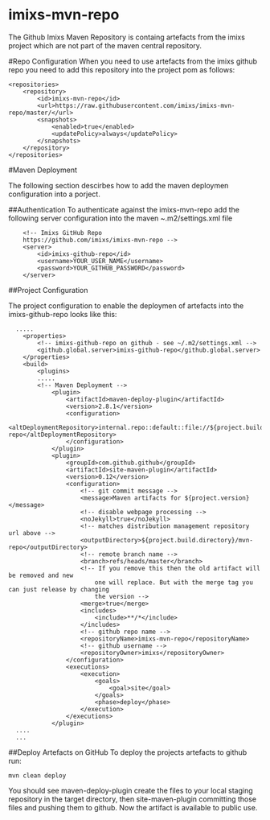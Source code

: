 # imixs-mvn-repo
The Github Imixs Maven Repository is containg artefacts from the imixs project which are not part of the maven central repository.

#Repo Configuration
When you need to use artefacts from the imixs github repo you need to add this repository into the project pom as follows:

    <repositories>
        <repository>
            <id>imixs-mvn-repo</id>
            <url>https://raw.githubusercontent.com/imixs/imixs-mvn-repo/master/</url>
            <snapshots>
                <enabled>true</enabled>
                <updatePolicy>always</updatePolicy>
            </snapshots>
        </repository>
    </repositories>


#Maven Deployment

The following section descirbes how to add the maven deploymen configuration into a porject. 

##Authentication
To authenticate against the imixs-mvn-repo add the following server configuration into the maven ~.m2/settings.xml file


    	<!-- Imixs GitHub Repo
    	https://github.com/imixs/imixs-mvn-repo -->
    	<server>
    		<id>imixs-github-repo</id>
    		<username>YOUR_USER_NAME</username>
    		<password>YOUR_GITHUB_PASSWORD</password>
    	</server>
  

##Project Configuration  

The project configuration to enable the deploymen of artefacts into the imixs-github-repo looks like this:


      .....
      	<properties>
      		<!-- imixs-github-repo on github - see ~/.m2/settings.xml -->
          	<github.global.server>imixs-github-repo</github.global.server>
      	</properties>
      	<build>
      		<plugins>
      		.....
      		<!-- Maven Deployment -->
      			<plugin>
      				<artifactId>maven-deploy-plugin</artifactId>
      				<version>2.8.1</version>
      				<configuration>
      					<altDeploymentRepository>internal.repo::default::file://${project.build.directory}/mvn-repo</altDeploymentRepository>
      				</configuration>
      			</plugin>
      			<plugin>
      				<groupId>com.github.github</groupId>
      				<artifactId>site-maven-plugin</artifactId>
      				<version>0.12</version>
      				<configuration>
      					<!-- git commit message -->
      					<message>Maven artifacts for ${project.version}</message>
      					<!-- disable webpage processing -->
      					<noJekyll>true</noJekyll>
      					<!-- matches distribution management repository url above -->
      					<outputDirectory>${project.build.directory}/mvn-repo</outputDirectory>
      					<!-- remote branch name -->
      					<branch>refs/heads/master</branch>
      					<!-- If you remove this then the old artifact will be removed and new 
      						one will replace. But with the merge tag you can just release by changing 
      						the version -->
      					<merge>true</merge>
      					<includes>
      						<include>**/*</include>
      					</includes>
      					<!-- github repo name -->
      					<repositoryName>imixs-mvn-repo</repositoryName>
      					<!-- github username -->
      					<repositoryOwner>imixs</repositoryOwner>
      				</configuration>
      				<executions>
      					<execution>
      						<goals>
      							<goal>site</goal>
      						</goals>
      						<phase>deploy</phase>
      					</execution>
      				</executions>
      			</plugin>
      ....
      ...


##Deploy Artefacts on GitHub
To deploy the projects artefacts to github run:


	mvn clean deploy 

You should see maven-deploy-plugin create the files to your local staging repository in the target directory, then site-maven-plugin committing those files and pushing them to github. Now the artifact is available to public use.
